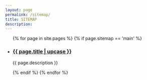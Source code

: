 ```yaml
---
layout: page
permalink: /sitemap/
title: SITEMAP
description: 
---
```


<ul class="post-list">
{% for page in site.pages %}
     {% if page.sitemap == 'main' %}
        <!-- initial for loop content goes here-->
    <li>
        <h3><a href="{{ page.url | prepend: site.baseurl }}">{{ page.title | upcase }}</a></h3>
      <p class="post-meta hug">{{ page.description }}</p>
      </li>
       {% endif %}
{% endfor %}
</ul>
